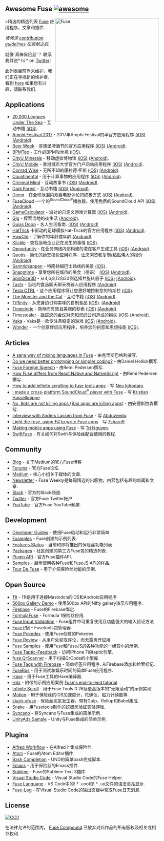 <div class="github-widget" data-repo="fuse-compound/awesome-fuse"></div>

## Awesome Fuse [![awesome](https://cdn.rawgit.com/sindresorhus/awesome/master/media/badge.svg)](https://github.com/sindresorhus/awesome)

[<img src="https://user-images.githubusercontent.com/499192/31740578-13ed7990-b452-11e7-96ca-e7fb898edff0.png" align="right" alt="Fuse" width="340">](https://www.fusetools.com/)

&gt;精选的精选列表 [Fuse](https://www.fusetools.com/) 应用程序，文章和插件.

*请阅读 [contribution guidelines](https://github.com/fuse-compound/awesome-fuse/blob/master/CONTRIBUTING.md) 在贡献之前.*

 就像`真棒保险丝&#39;？  联系我并说* hi * on [Twitter](https://twitter.com/fusetools)! 

 此列表目前尚未维护，我们正在寻找新的维护者.  看到 [here](https://github.com/fuse-compound/awesome-fuse/issues/57) 如果您有兴趣，请联系我们.



## Applications

- [20,000 Leagues Under The Sea](https://itunes.apple.com/us/app/20-000-leagues-under-sea-pathbook/id1187726369) - 互动书籍 [(​iOS)](https://itunes.apple.com/us/app/20-000-leagues-under-sea-pathbook/id1187726369).
- [Amphi Festival 2017](http://www.amphi-festival.de/) -  2017年Amphi Festival的半官方应用程序 [(​iOS)](https://itunes.apple.com/us/app/amphi-festival-2017/id1258744398) [(Android)](https://play.google.com/store/apps/details?id=org.knatten.AmphiFestival2017).
- [Beer Week](http://gbgbeerweek.se/) - 哥德堡啤酒节的官方应用程序 [(​iOS)](https://itunes.apple.com/se/app/beer-week/id1094707718) [(Android)](https://play.google.com/store/apps/details?id=com.gbgbeerweek).
- [BPMTap](https://itunes.apple.com/WebObjects/MZStore.woa/wa/viewSoftware?id=1072222649) - 工作的BPM攻丝机 [(​iOS)](https://itunes.apple.com/WebObjects/MZStore.woa/wa/viewSoftware?id=1072222649).
- [CityU Minerals](https://play.google.com/store/apps/details?id=hk.edu.cityu.minerals) - 移动虚拟博物馆 [(iOS)](https://itunes.apple.com/hk/app/cityu-minerals/id1164394395) [(Android)](https://play.google.com/store/apps/details?id=hk.edu.cityu.minerals).
- [CityU Mobile](https://play.google.com/store/apps/details?id=hk.edu.cityu.minerals) - 香港城市大学官方门户网站应用程序 [(iOS)](https://itunes.apple.com/us/app/cityu-mobile/id750718911) [(Android)](https://play.google.com/store/apps/details?id=hk.edu.cityu.mobile).
- [Conrad Wise](https://itunes.apple.com/us/app/conrad-wise/id1090322679) - 无所不知的康拉德·怀斯 [(​iOS)](https://itunes.apple.com/us/app/conrad-wise/id1090322679) [(Android)](https://play.google.com/store/apps/details?id=com.ConradWise).
- [Countinental](https://itunes.apple.com/us/app/countinental/id1065815345) - 用于计算事物的应用程序 [(​iOS)](https://itunes.apple.com/us/app/countinental/id1065815345) [(Android)](https://play.google.com/store/apps/details?id=com.Countinental).
- [Criminal Mind](https://livingabook.com) - 互动故事书 [(​iOS)](https://itunes.apple.com/us/app/mente-criminal-living-a-book/id924788775) [(Android)](https://play.google.com/store/apps/details?id=com.livingabook.mentecriminal).
- [Dark Forest](https://livingabook.com) - 互动书籍 [(​iOS)](https://itunes.apple.com/mx/app/dark-forest-living-a-book/id695442145) [(Android)](https://play.google.com/store/apps/details?id=com.livingabook.darkforest).
- [Deem](http://deemapp.co/) - 在全球范围内观看电影评论的终极方式 [(​iOS)](https://itunes.apple.com/app/deem-movies/id1057365760) [(Android)](https://play.google.com/store/apps/details?id=com.deem).
- [FuseCloud](https://github.com/fusetools/FuseCloud) -一个的<sup>SoundCloud®</sup>播放器，使用免费的SoundCloud API [(iOS)](https://itunes.apple.com/us/app/fusecloud/id1173516856) [(Android)](https://play.google.com/store/apps/details?id=com.fuse.fusecloud&hl=en).
- [GameCalculator](https://itunes.apple.com/us/app/gamecalculator/id952709405) - 派对的自定义游戏计算器 [(​iOS)](https://itunes.apple.com/us/app/gamecalculator/id952709405) [(Android)](https://play.google.com/store/apps/details?id=com.GameCalculator).
- [Gig](https://play.google.com/store/apps/details?id=com.littleboat.gig) - 探索当地的夜生活 [(Android)](https://play.google.com/store/apps/details?id=com.littleboat.gig).
- [Guias Doop](http://guiadoop.com.br/download/) - 名人生活指南. [(​iOS)](https://itunes.apple.com/br/app/guias-doop/id1235335392) [(Android)](https://play.google.com/store/apps/details?id=br.com.guiadoop.fuse)
- [HatTrick](http://htgame.uk) 卡驱动的足球模拟Hat-Trick的官方应用程序 [(​iOS)](https://itunes.apple.com/cl/app/hattrick-companion-app/id1160945812) [(Android)](https://play.google.com/store/apps/details?id=com.apps.hattrick).
- [HowOld](https://play.google.com/store/apps/details?id=com.HowOld) - 了解你的年龄或年龄 [(Android​)](https://play.google.com/store/apps/details?id=com.HowOld).
- [Klickle](https://itunes.apple.com/us/app/klickle/id873427610) - 查找当地企业正在发生的事情 [(​iOS)](https://itunes.apple.com/us/app/klickle/id873427610).
- [Opportunity](https://myopportunity.com/) - 在业务网络内部构建的潜在客户生成工具 [(​iOS)](https://itunes.apple.com/us/app/opportunity-business-opportunities/id1120189533) [(Android)](https://play.google.com/store/apps/details?id=com.opprtunity.opprtunityapp).
- [Quotis](https://play.google.com/store/apps/details?id=com.qubatetech.quotis) - 简化的励志报价应用程序，让您浏览和复制/粘贴伟大的报价 [(Android)](https://play.google.com/store/apps/details?id=com.qubatetech.quotis).
- [Sanntidsappen](https://sanntidsappen.9u.no/) - 特隆赫姆巴士路线的美景 [(​iOS)](https://itunes.apple.com/no/app/sanntidsappen/id1106042398).
- [Snapptime](https://snapptime.de/) - 享受您所在城市的美食（德语） [(​iOS)](https://itunes.apple.com/de/app/snapptime/id1162387536) [(Android)](https://play.google.com/store/apps/details?id=de.snapptime).
- [SpinDice3D](https://itunes.apple.com/us/app/spindice3d/id1082656455) - 从4,6,8,12和20侧选择并旋转骰子 [(​iOS)](https://itunes.apple.com/us/app/spindice3d/id1082656455) [(Android)](https://play.google.com/store/apps/details?id=com.SpinDice).
- [Tasty](https://play.google.com/store/apps/details?id=net.tastyapp.tasty&hl=en) - 当地的食品聊天聊天机器人应用程序 [(Android)](https://play.google.com/store/apps/details?id=net.tastyapp.tasty&hl=en).
- [Tesla CTRL](https://itunes.apple.com/no/app/teslactrls/id1120560798) - 这个应用程序将让您更好地控制您的特斯拉 [(​iOS)](https://itunes.apple.com/no/app/teslactrls/id1120560798).
- [The Monster and the Cat](https://livingabook.com) - 互动书籍 [(​iOS)](https://itunes.apple.com/mx/app/the-monster-and-the-cat/id726779970) [(Android)](https://play.google.com/store/apps/details?id=com.livingabook.monsterandcat).
- [Tiffinity](https://itunes.apple.com/us/app/tiffinity/id1191434201) - 从您身边订购美味的自制食品 [(​iOS)](https://itunes.apple.com/us/app/tiffinity/id1191434201). [(Android)](https://play.google.com/store/apps/details?id=com.apps.tiffinityapp)
- [Timecircle](https://itunes.apple.com/bt/app/timecircle/id1068220814) - 简单而有效且美观的秒表 [(​iOS)](https://itunes.apple.com/bt/app/timecircle/id1068220814) [(Android)](https://play.google.com/store/apps/details?id=com.vegardstrand.TimeCircle).
- [Timestealer](https://itunes.apple.com/us/app/timestealer/id1073144825) - 跟踪您的会议对您和您的公司造成的损失 [(​iOS)](https://itunes.apple.com/us/app/timestealer/id1073144825) [(Android)](https://play.google.com/store/apps/details?id=com.Timestealer).
- [Vaka](https://itunes.apple.com/us/app/vaka/id1077345742) -  Vaka是一款专注且稳定的游戏 [(​iOS)](https://itunes.apple.com/us/app/vaka/id1077345742) [(Android)](https://play.google.com/store/apps/details?id=com.Vaka).
- [Wonder](https://getwonder.io/) - 一个创意伴侣应用程序，培养您的创意和思想技能 [(​iOS)](https://itunes.apple.com/se/app/wonder-creativity-training/id1090880488).

## Articles

- [A sane way of mixing languages in Fuse](https://medium.com/@fusetools/a-sane-way-of-mixing-languages-in-fuse-660b351c2f96) - 由克里斯巴格利撰写.
- [Do we need better prototyping or simpler coding?](https://blog.prototypr.io/do-we-need-better-prototyping-or-simpler-coding-269109426313#.7c7y1vgx7) - 由Daniel Hollick撰写.
- [Fuse Foreign Speech](https://medium.com/@fusetools/fuse-foreign-speech-c4d888b505ec) - 由Remi Pedersen撰写.
- [How Fuse differs from React Native and NativeScript](https://medium.com/@fusetools/how-fuse-differs-from-react-native-and-nativescript-525344f02aaf#.pa1n8uh5l) - 由Remi Pedersen撰写.
- [How to add infinite scrolling to fuse tools apps](https://www.creativitykills.co/how-to-add-infinite-scrolling-to-fuse-app/) - 写 [Neo Ighodaro](https://github.com/neoighodaro).
- [I made a cross-platform SoundCloud<sup>®</sup> player with Fuse](https://medium.com/@fusetools/i-made-a-cross-platform-soundcloud-player-with-fuse-9fb1e62b7db1#.5lhmtwovz) - 写 [Kristian Hasselknippe](https://github.com/kristianhasselknippe/).
- [No, Bots are not killing apps (Bad apps are killing apps)](https://blog.prototypr.io/bots-wont-replace-apps-c88ff164990c#.2sp9vfqtv) - 由安德斯拉森撰写.
- [Interview with Anders Lassen from Fuse](http://abduzeedo.com/interview-anders-lassen-fuse) - 写 [Abduzeedo](http://abduzeedo.com/).
- [Light the fuse, using F# to write Fuse apps](http://7sharpnine.com/2016/06/03/light-the-fuse/) - 写 [7sharp9](https://github.com/7sharp9/).
- [Making mobile apps using Fuse](https://tmn.io/read/2015-11-22-making-mobile-apps-using-Fuse) - 写 [Tri Nguyen](https://github.com/tmn/).
- [SwiftFuse](https://github.com/YugoCode/SwiftFuse/blob/master/README.md) - 有关如何将Swift与保险丝配合使用的教程.

## Community

- [Blog](https://medium.com/@fusetools/latest) - 关于Medium的官方Fuse博客
- [Forums](https://www.fusetools.com/community/forums) - 官方Fuse论坛.
- [Medium](https://medium.com/@fusetools) - 核心小组关于媒体的文章.
- [Newsletter](http://weekly.fusetools.com/) -  Fuse Weekly是每周精选的出版物，内容包括有趣的新闻和文章.
- [Slack](https://slackcommunity.fusetools.com/) - 官方的Slack频道.
- [Twitter](https://twitter.com/fusetools) - 官方Fuse Twitter帐户.
- [YouTube](https://www.youtube.com/channel/UCPizp_2dBkLlXRFnbieG3Qw/feed) - 官方Fuse YouTube频道.

## Development

- [Developer Guides](https://www.fusetools.com/docs) - 使用Fuse启动和运行非常简单.
- [Examples](https://www.fusetools.com/examples) -  Fuse创建的示例列表.
- [Features Status](https://www.fusetools.com/docs/features) - 当前和即将推出的保险丝功能列表.
- [Packages](https://www.fusetools.com/docs/packages) - 社区创建的第三方Fuse包的精选列表.
- [Plugin API](https://www.fusetools.com/docs/technical-corner/fuse-protocol) - 官方Fuse插件API.
- [Samples](https://github.com/fusetools/fuse-samples/) - 展示使用各种Fuse和FuseJS API的样品.
- [Tour De Fuse](https://github.com/englekk/TourDeFuse) - 用于介绍保险丝功能的示例.

## Open Source

- [11t](https://github.com/jeroensmeets/mastodon-app) -  11t是用于连接Mastodon的iOS和Android应用程序
- [500px Gallery Demo](https://github.com/jveres/D500px) - 使用500px API的Nifty gallery演示应用程序.
- [Firebase](https://github.com/fuse-compound/Fuse.Firebase) -  Fuse的Firebase绑定.
- [FormulaFuse](https://github.com/sanderdan/FormulaFuse) -  Formula 1保险丝应用.
- [Fuse Input Validation](https://github.com/mokko-lab/fuse-input-validation) -  Fuse组件中可重复使用且功能强大的输入验证方法
- [Fuse PM](https://github.com/bolav/fusepm) -  Fusetools包管理器.
- [Fuse Pokedex](https://github.com/franzsilva/FusePokeDex) - 使用Fuse创建的Pokedex.
- [Fuse Review](https://github.com/LuisRodriguezLD/Fuse-RequestReview) - 从用户处获取评论，而无需离开应用.
- [Fuse Samples](https://github.com/fusetools/fuse-samples) - 使用Fuse和FuseJS的各种功能的一组较小的示例.
- [Fuse Taptic-Feedback](https://github.com/LuisRodriguezLD/Fuse-TapticFeedback) - 访问iPhone 7的taptic引擎.
- [fuse.QrScanner](https://github.com/glenfordwilliams/fuse.QrScanner) - 用于扫描QrCode的小型库.
- [Fuse Tags with Firebase](https://github.com/LuisRodriguezLD/Fuse-Tags-with-Firebase)   - 简单标签应用程序.  从Firebase添加和检索标记.
- [FuseBus](http://tmn.github.io/FuseBus/) - 用于测试和娱乐时间的简单Fuse应用程序.
- [Haxe](https://github.com/elsassph/fusetools-haxe) - 用于Fuse工具的Haxe编译器.
- [Hikr](https://github.com/fusetools/hikr) - 附带的示例应用案例 [Fuse's end-to-end tutorial](https://www.fusetools.com/docs/tutorial/tutorial).
- [Infinite Scroll](https://bitbucket.org/uzeidurs/fuse-infinite-scroll/) - 用于Fuse Tools 0.26及更高版本的“无限滚动”的示例实现.
- [Motion](https://github.com/AlexGustafsson/fuse-motion) - 用于保险丝的iOS加速度计，陀螺仪，磁力计读数等.
- [slush-xfuse](https://www.npmjs.com/package/slush-xfuse) - 保险丝泥浆发生器，带有Gulp，Rollup和Babel集成.
- [Snake](https://bitbucket.org/uzeidurs/fuse-snake/) - 用Fusetools制作的蛇概念验证实验游戏.
- [Syncano](https://github.com/Syncano/syncano-fuse-example) - 将Syncano与Fuse集成的简单示例.
- [UnityAds Sample](https://github.com/englekk/Fusetools_UnityAdsSample) -  Unity与Fuse集成的简单示例.

## Plugins

- [Alfred Workflow](https://github.com/Hazealign/fuse-alfred-workflow) - 在Alfred上集成保险丝.
- [Atom](https://github.com/fusetools/Fuse.AtomPlugin) -  Fuse的Atom Editor插件.
- [Bash Completion](https://github.com/fusetools/UnoBashCompletion) -  UNO的简单bash完成脚本.
- [Emacs](https://github.com/kristianhasselknippe/fuse-mode) - 用于保险丝的Emacs插件.
- [Sublime](https://github.com/fusetools/Fuse.SublimePlugin) -  Fuse的Sublime Text 3插件.
- [Visual Studio Code](https://github.com/Hazealign/vscode-fuse) -  Visual Studio Code的Fuse Helper.
- [Fuse Language](https://marketplace.visualstudio.com/items?itemName=naumovs.vscode-fuse-syntax) -  VS Code中的\ * .uno和\ * .ux文件的语法高亮显示.
- [Fuse-Log](https://github.com/bstrr/vscode-fuse-log) - 在Visual Studio Code的输出面板中获取Fuse日志消息.

## License

[![CC0](https://mirrors.creativecommons.org/presskit/buttons/88x31/svg/cc-zero.svg)](https://creativecommons.org/publicdomain/zero/1.0/)

在法律允许的范围内， [Fuse Compound](https://github.com/fuse-compound) 已放弃对此作品的所有版权及相关或相邻权利.
